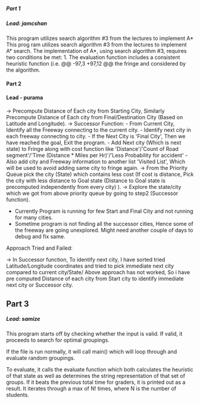 ##### Part 1
##### Lead: jamcshan

This program utilizes search algorithm #3 from the lectures to implement A*
This prog ram utilizes search algorithm #3 from the lectures to implement A*
search. The implementation of A*, using search algorithm #3, requires two
conditions be met:
    1. The evaluation function includes a consistent heuristic function (i.e.
@@ -97,3 +97,12 @@ the fringe and considered by the algorithm.

#### Part 2
#### Lead - purama
####

-> Precompute Distance of Each city from Starting City, Similarly Precompute Distance of Each city from Final/Destination City (Based on Latitude and Longitude).
-> Successor Function:
    - From Current City, Identify all the Freeway connecting to the current city.
    - Identify next city in each freeway connecting to city.
    - If the Next City is 'Final City', Then we have reached the goal, Exit the program.
    - Add Next city (Which is next state) to Fringe along with cost function like 'Distance'/'Count of Road segment'/'Time (Distance * Miles per Hr)'/'Less Probability for accident'
    - Also add city and Freeway information to another list 'Visited List', Which will be used to avoid adding same city to fringe again.
-> From the Priority Queue pick the city (State) which contains less cost (If cost is distance, Pick the city with less distance to Goal state (Distance to Goal state is precomputed independently from every city) ).
-> Explore the state/city which we got from above priority queue by going to step2 (Successor function).

- Currently Program is running for few Start and Final City and not running for many cities.
- Sometime program is not finding all the successor cities, Hence some of the freeway are going unexplored. Might need another couple of days to debug and fix same.

Approach Tried and Failed:

-> In Successor function,  To identify next city, I have sorted tried Latitude/Longitude coordinates and tried to pick immediate next city compared to current city/State/
    Above approach has not worked, So i have pre computed Distance of each city from Start city to identify immediate next city or Successor city.

## Part 3
##### Lead: samize

This program starts off by checking whether the input is valid. If valid, it proceeds to search for optimal groupings.

If the file is run normally, it will call main() which will loop through and evaluate random groupings.

To evaluate, it calls the evaluate function which both calculates the heuristic of that state as well as determines the string representation of that set of groups. If it beats the previous total time for graders, it is printed out as a result. It iterates through a max of N! times, where N is the number of students.
